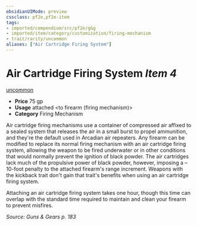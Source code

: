 ```yaml
---
obsidianUIMode: preview
cssclass: pf2e,pf2e-item
tags:
- imported/compendium/src/pf2e/g&g
- imported/item/category/customization/firing-mechanism
- trait/rarity/uncommon
aliases: ["Air Cartridge Firing System"]
---
```

# Air Cartridge Firing System *Item 4*  
[uncommon](uncommon.md)  

- **Price** 75 gp
- **Usage** attached <to firearm (firing mechanism)>
- **Category** Firing Mechanism

Air cartridge firing mechanisms use a container of compressed air affixed to a sealed system that releases the air in a small burst to propel ammunition, and they're the default used in Arcadian air repeaters. Any firearm can be modified to replace its normal firing mechanism with an air cartridge firing system, allowing the weapon to be fired underwater or in other conditions that would normally prevent the ignition of black powder. The air cartridges lack much of the propulsive power of black powder, however, imposing a –10-foot penalty to the attached firearm's range increment. Weapons with the kickback trait don't gain that trait's benefits when using an air cartridge firing system.

Attaching an air cartridge firing system takes one hour, though this time can overlap with the standard time required to maintain and clean your firearm to prevent misfires.

*Source: Guns & Gears p. 183*